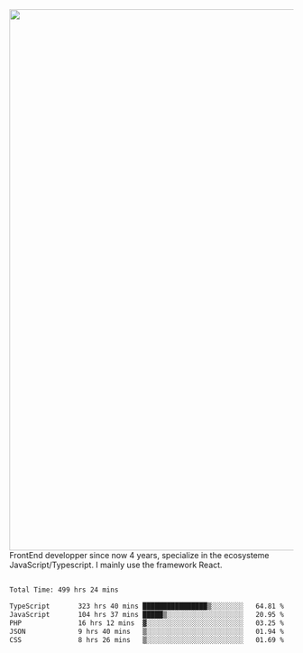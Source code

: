 <img style='width: 100vw' src='./hcampos_gradient.png'>
FrontEnd developper since now 4 years, specialize in the ecosysteme JavaScript/Typescript. I mainly use the framework React.

##

<!--START_SECTION:waka-->

```txt
Total Time: 499 hrs 24 mins

TypeScript       323 hrs 40 mins ████████████████▒░░░░░░░░   64.81 %
JavaScript       104 hrs 37 mins █████▒░░░░░░░░░░░░░░░░░░░   20.95 %
PHP              16 hrs 12 mins  ▓░░░░░░░░░░░░░░░░░░░░░░░░   03.25 %
JSON             9 hrs 40 mins   ▒░░░░░░░░░░░░░░░░░░░░░░░░   01.94 %
CSS              8 hrs 26 mins   ▒░░░░░░░░░░░░░░░░░░░░░░░░   01.69 %
```

<!--END_SECTION:waka-->
